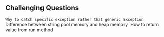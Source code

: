 ## Challenging Questions

` Why to catch specific exception rather that generic Exception
` Difference between string pool memory and heap memory
`How to return value from run method
